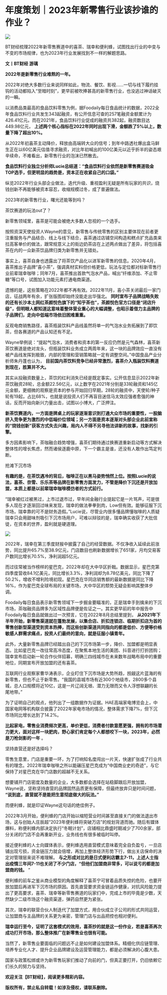 # 年度策划｜2023年新零售行业该抄谁的作业？

![](https://inews.gtimg.com/newsapp_bt/0/15618404610/1000)

BT财经梳理2022年新零售赛道中的喜茶、瑞幸和便利蜂，试图找出行业的中变与不变的市场规律，也为2023年行业发展找到不一样的解题思路。

**文丨BT财经 游璃**

**2022年是新零售行业难熬的一年。**

2022年对绝大多数行业来说同样如此，物流、餐饮、影视……一切与线下履约挂钩的活动都陷入“至暗时刻”，更早前被吹捧甚高的新零售行业，也没逃过神话破灭的一瞬。

以消费品类最高的食品饮料零售为例，据Foodaily每日食品统计的数据，2022全年食品饮料行业共发生343起融资，有公开信息可查的257笔融资金额累计为426.41亿元。而在2021年，食品饮料行业促成的融资共382起，融资数目达449.98亿元，
**上述两个核心指标在2022年同时出现下滑，金额跌了5%以上，数量下降了超出10%。**

从2022年初喜茶主动降价，释放由高端转大众的信号；到年中路透社爆出盒马鲜生正在以60亿美元估值寻求融资，对比年初喊出的100亿美元以近乎折半的姿态艰辛续命，不难看出，新零售行业的泡沫已然散去。

**食品饮料行业独立分析师Lucie总结道：“食品饮料行业依然是新零售赛道吸金TOP选手，但更明显的趋势是，资本正在收紧自己的口袋。”**

纵览2022年行业头部企业做法，迭代升级、重视盈利无疑是所有玩家的共识，烧钱创新不再能够被资本容忍，收缩规模过冬，成了普遍做法。

2023年的新零售行业，曙光还能等到吗？

茶饮赛道的玩法out了？

新零售领域里，喜茶是可能会被绝大多数人忽视的一个选手。

按照资深天使投资人Wayne的意见，新零售与传统零售的区别主要体现在前者更注重服务与产品结合、线上与线下结合，喜茶通过店铺空间构造和糕点扩充品类来拉高客单价的做法，跟常规意义上的街边奶茶店在上述两点做出了差异，将包括喜茶在内的一众新茶饮品牌归类为新零售并无错处。

事实上，喜茶自身也透露出了将茶饮产品化以进军新零售的信息。2020年4月，喜茶推出子品牌“喜小茶”，强调真材实料但价格更低，玩法与定位都对标新零售行业前辈瑞幸咖啡；同年7月，喜茶推出首款气泡水产品，喊出“纤维添加、不止零糖”等口号，试图加入功能元素打通电商渠道。

遗憾的是，这些策略在2022年都不再有效。2022年11月，喜小茶关闭最后一家门店，征战两年有余，扩张版图却始终没能走出华强北。
**同时宣布子品牌战略失败的还有长沙本土网红茶颜悦色旗下的“知乎茶也”，茶颜悦色官方口径是“闭店升级”，但明眼人都知道这意味着整体营业重心的大幅调整，也昭示着借力主品牌的子品牌们，走向中低端市场依旧困难重重。**

反观电商销售路径，喜茶瓶装饮料产品线虽然将单一的气泡水业务拓展到了即饮茶，但各赛道的产品认知还有不足。

Wayne举例说：“提起气泡水，消费者和资本的第一反应仍然是元气森林，喜茶新茶饮赛道是绝对龙头，但瓶装饮料业务成立两周年来，这一块的品牌效应一直没有被产品线发挥到极致，内部的管理和营销策略就一定有调整空间。”中国食品产业分析师朱丹蓬也认为，
**目前国内茶饮料竞争已经非常激烈，喜茶介入瓶装饮料赛道到现在，胜算并不大。**

其实从投融资数量上，茶饮的红利消失已经是既定事实。公开信息显示2022年新茶饮融资28轮，总金额22.56亿元，以上数字在2021年分别是33轮融资和145亿元金额，更细微的观察是资本的参与开始回归早期，28轮的融资中，天使轮/种子轮有19起，占比68%，也就是说投资人们不再盲目迷信马太效应强者愈强的神话，反而开始向新兴力量出击，试图以小博大，广泛押注。

**新茶饮赛道内，一方面是牌桌上的玩家逐渐意识到打通大众市场的重要性，一股脑挤入竞争更为激烈的中低端价位领域；另一方面是资本逐渐对头部企业此前宣称的“烧钱创新”获客方式失去兴趣，局内人不得不另寻他法讲新的故事，找新的引擎。**

多方因素影响下，茶咖融合趋势增强，喜茶们期待通过换赛道重新启动等方式解决整体性的增长焦虑，然而诸侯逐鹿中原，下一个霸主是谁，还没有人敢作出笃定判断。

抢滩下沉市场

**有趣的是，在茶饮遇冷的背后，咖啡正在以黑马姿势悄然上位。按照Lucie的说法，喜茶、奈雪、乐乐茶等品牌在新零售方面发力，不管是降价下沉还是开放加盟，本质上都是以前辈瑞幸咖啡模仿者的方式前行。**

“瑞幸被红过被黑过，上市过退市过，早年间金融行业提起它是一片骂声，可是很多人现在才逐渐回过味来发现，瑞幸的做法拳拳到肉，Low但有效。能够征服下沉市场，瑞幸靠的可不是财务造假。”Lucie说，尽管业内很多懂品牌懂咖啡的人质疑瑞幸只会用甜味剂吸引下沉市场用户，可难以辩驳的是，瑞幸确实收获了大批信徒，在资本的世界，盈利就是硬道理。

![](https://inews.gtimg.com/newsapp_bt/0/15618404613/1000)

2022年，瑞幸在第三季度财报中披露了自己的经营数据。不仅净收入延续此前涨势，同比提升65.7%至38.9亿元，门店数目也刷新数据增长了651家，月均交易客户数同比增长70.5%，净利润超5亿元。

而过往常被当作榜样的星巴克，2022年却在大中华区折戟。数据显示，星巴克第四季度营收84.1亿美元，同比增长3.3%，净利润却为8.78亿美元，同比下降了50.2%，增收不增利险境初现。星巴克在华同店销售额的最新数据是同比下降16%，作为星巴克全球布局的关键市场，大中华区的颓势无疑会影响其整体步调。

Foodaily每日食品表示新零售领域下一步掘金要瞄准的，正是瑞幸手到擒来的下沉市场，茶咖融资品牌多为区域性品牌便是佐证之一。其实更早前的年中报告中Foodaily每日食品就做出过一次预言，它在2022年8月总结里提到，
**从2021年下半年开始，新零售渠道就在蓬勃发展，以集合店、折扣连锁店、临期折扣店为首的零售创新型渠道受到资本热捧，而这些创新渠道共同指向的都是低价、方便等价格敏感人群需求痛点，投资人们最终的意向，就是征服小镇青年。**

此外，大量新零售品牌已经踏出自己的下沉市场第一步，降价、加盟都是明显表态。比如星巴克一改往常高冷态度，在聚焦本地生活的美团、抖音进行打折团购；瑞幸宣布启动新一轮合作伙伴招募，明确三四线城市在未来数年战略布局中的重要地位，同期宣布开放加盟的还有喜茶。

互联网行业观察家曹华涛表示，企业盯住下沉市场是大势所趋，觊觎这片蓝海的有新零售，但也不止于新零售。“我国的县城市场有近300个地级市，2800多个县城，总人口规模将近10亿，这是一片辽阔无垠、潜力无限而又令人浮想联翩的长尾地带。”

为了证明自己的观点，他列出了一组数据作为证据。HAE高端家电博览会上，中国家电网等机构联合披露了2022年家电市场的情况，整体需求下降7%，但下沉市场同比增长达到了14.2%。

**比起家电，零售业消费频次更高，单价更低，消费者付款意愿更强，拥有的市场潜力更大，面对这样一块肥肉，野心家们肯定每个人都想咬下一块，2023年，必然是刀枪剑影的一年**
。

坚持直营还是好选择吗？

零售生意里，门店是重要一环，为了打响知名度闯出一片天，快速扩张成了行业共有的理念。2022年瑞幸咖啡之所以能碾压星巴克成为“中国商业史的奇迹”，与它保持了对星巴克在华门店数的超越不无关系。

想要铺开门店密度及数量的企业，大多数都会选择在站稳脚跟后开放加盟，Wayne说，坚称坚持直营的品牌固然品质更有保障，但最终放弃只是时间问题，
**“说到底，直营就不是能把生意彻底做大的玩法。”**

而便利蜂，就是印证Wayne这句话的绝佳例子。

2022年3月开始，便利蜂的门店开始以缩短营业时间甚至直接关门的做法退出市场，这与创始人庄辰超“2023年便利蜂将突破万店”的规划背道而驰。随后有媒体爆料，称便利蜂内部决定执行“冬眠计划”，店铺相比鼎盛时期减少了700余家，部分关闭的门店不会再重新开业，业务线也有很多被临时叫停。

接近便利蜂的人士向媒体表示，便利蜂选用直营模式意味着完全自负盈亏，一旦店铺出现亏损，资金链压力就会倍增，再加上整体经济形势下行，做出关店保命的决定对管理层来说不难理解。
**与之形成对比的是日式便利店霸主7-11，上述人士指出疫情三年间7-11也关闭了不少门店，“但他们加盟商非常多，可以说亏的都是加盟商的钱。** ”

便利蜂的前车之鉴从商业模型的角度解释了喜茶宁可冒着品质失控的危险，也要开放加盟后再进军下沉市场的原因。首先直营要求资金链运作健康，对抗风险能力提出了更高要求，喜茶、瑞幸等新零售赛道的玩家们中，完成上市的毕竟是少数，天然缺少二级市场这个融资渠道，弹药自然更为紧张。

其次，瑞幸的联营合伙人制迭代了加盟方式，用合伙成立子公司的形式共同运营，让加盟商与主品牌的关系更为亲密，管理门店与出品把控也相对便利。

**瑞幸运行至今，证明了这套模式的效用，喜茶抄的就是这一份作业，若是喜茶再次成功打开市场，那么整体推广在新零售业也很有可能。**

当然了，新零售业要面临的问题远不止是如何建设加盟体系。精细化供应链管理、培养专业化人才、提升企业品牌建设及运营管理能力，都是必须解决的心腹大患。

国家与政策松绑或许为新零售玩家们推动了向前的门，但真正要打开，仍旧依赖它们长久的努力与坚持。

**欢迎关注【BT财经】，阅读更多精彩内容。**

**版权所有，禁止私自转载！如涉及侵权，请联系删除。**

